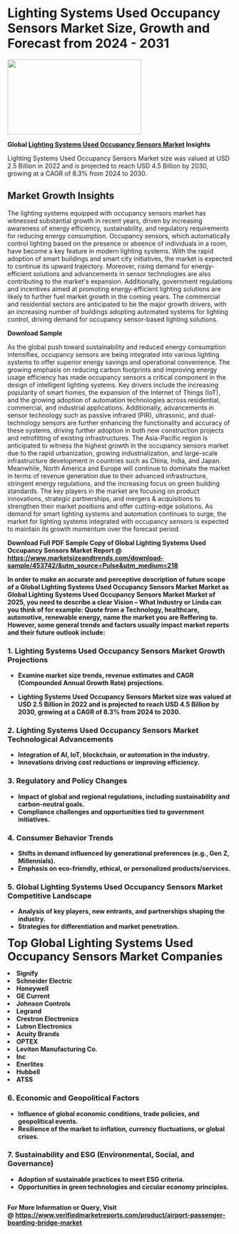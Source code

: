 <H1>Lighting Systems Used Occupancy Sensors Market Size, Growth and Forecast from 2024 - 2031</H1><img class="aligncenter size-medium wp-image-584254" src="https://thirdeyenews.in/wp-content/uploads/2024/09/Global-Market-Research-300x168.jpeg" alt="" width="300" height="168" /><p><strong>Global&nbsp;<a href="https://www.marketsizeandtrends.com/download-sample/453742/&amp;utm_source=Pulse&amp;utm_medium=218">Lighting Systems Used Occupancy Sensors Market</a> Insights</strong></p><p>Lighting Systems Used Occupancy Sensors Market size was valued at USD 2.5 Billion in 2022 and is projected to reach USD 4.5 Billion by 2030, growing at a CAGR of 8.3% from 2024 to 2030.</p><p><h2>Market Growth Insights</h2> <p>The lighting systems equipped with occupancy sensors market has witnessed substantial growth in recent years, driven by increasing awareness of energy efficiency, sustainability, and regulatory requirements for reducing energy consumption. Occupancy sensors, which automatically control lighting based on the presence or absence of individuals in a room, have become a key feature in modern lighting systems. With the rapid adoption of smart buildings and smart city initiatives, the market is expected to continue its upward trajectory. Moreover, rising demand for energy-efficient solutions and advancements in sensor technologies are also contributing to the market's expansion. Additionally, government regulations and incentives aimed at promoting energy-efficient lighting solutions are likely to further fuel market growth in the coming years. The commercial and residential sectors are anticipated to be the major growth drivers, with an increasing number of buildings adopting automated systems for lighting control, driving demand for occupancy sensor-based lighting solutions.</p> <p><strong>Download Sample</strong></p> <p>As the global push toward sustainability and reduced energy consumption intensifies, occupancy sensors are being integrated into various lighting systems to offer superior energy savings and operational convenience. The growing emphasis on reducing carbon footprints and improving energy usage efficiency has made occupancy sensors a critical component in the design of intelligent lighting systems. Key drivers include the increasing popularity of smart homes, the expansion of the Internet of Things (IoT), and the growing adoption of automation technologies across residential, commercial, and industrial applications. Additionally, advancements in sensor technology such as passive infrared (PIR), ultrasonic, and dual-technology sensors are further enhancing the functionality and accuracy of these systems, driving further adoption in both new construction projects and retrofitting of existing infrastructures. The Asia-Pacific region is anticipated to witness the highest growth in the occupancy sensors market due to the rapid urbanization, growing industrialization, and large-scale infrastructure development in countries such as China, India, and Japan. Meanwhile, North America and Europe will continue to dominate the market in terms of revenue generation due to their advanced infrastructure, stringent energy regulations, and the increasing focus on green building standards. The key players in the market are focusing on product innovations, strategic partnerships, and mergers & acquisitions to strengthen their market positions and offer cutting-edge solutions. As demand for smart lighting systems and automation continues to surge, the market for lighting systems integrated with occupancy sensors is expected to maintain its growth momentum over the forecast period.</p> <p><strong></p><p><span class=""><strong>Download Full PDF Sample Copy of Global Lighting Systems Used Occupancy Sensors Market Report</strong> @ <a href="https://www.marketsizeandtrends.com/download-sample/453742/&amp;utm_source=Pulse&amp;utm_medium=218" target="_blank">https://www.marketsizeandtrends.com/download-sample/453742/&amp;utm_source=Pulse&amp;utm_medium=218</a></span></p><p>In order to make an accurate and perceptive description of future scope of a Global&nbsp;Lighting Systems Used Occupancy Sensors Market Market as Global&nbsp;Lighting Systems Used Occupancy Sensors Market Market of 2025, you need to describe a clear Vision &ndash; What Industry or Linda can you think of for example: Quote from a Technology, healthcare, automotive, renewable energy, name the market you are Reffering to. However, some general trends and factors usually impact market reports and their future outlook include:</p><h3>1.&nbsp;<strong>Lighting Systems Used Occupancy Sensors Market Growth Projections</strong></h3><ul><li>Examine market size trends, revenue estimates and CAGR (Compounded Annual Growth Rate) projections.</li><li><p>Lighting Systems Used Occupancy Sensors Market size was valued at USD 2.5 Billion in 2022 and is projected to reach USD 4.5 Billion by 2030, growing at a CAGR of 8.3% from 2024 to 2030.</p></li></ul><h3>2.&nbsp;<strong>Lighting Systems Used Occupancy Sensors Market Technological Advancements</strong></h3><ul><li>Integration of AI, IoT, blockchain, or automation in the industry.</li><li>Innovations driving cost reductions or improving efficiency.</li></ul><h3>3.&nbsp;<strong>Regulatory and Policy Changes</strong></h3><ul><li>Impact of global and regional regulations, including sustainability and carbon-neutral goals.</li><li>Compliance challenges and opportunities tied to government initiatives.</li></ul><h3>4.&nbsp;<strong>Consumer Behavior Trends</strong></h3><ul><li>Shifts in demand influenced by generational preferences (e.g., Gen Z, Millennials).</li><li>Emphasis on eco-friendly, ethical, or personalized products/services.</li></ul><h3>5.&nbsp;<strong>Global Lighting Systems Used Occupancy Sensors Market Competitive Landscape</strong></h3><ul><li>Analysis of key players, new entrants, and partnerships shaping the industry.</li><li>Strategies for differentiation and market penetration.</li></ul><p data-pm-slice="1 1 []"><span style="color: inherit; font-family: inherit; font-size: 25px;">Top Global Lighting Systems Used Occupancy Sensors Market Companies</span></p><div class="" data-test-id=""><p><li>Signify</li><li> Schneider Electric</li><li> Honeywell</li><li> GE Current</li><li> Johnson Controls</li><li> Legrand</li><li> Crestron Electronics</li><li> Lutron Electronics</li><li> Acuity Brands</li><li> OPTEX</li><li> Leviton Manufacturing Co.</li><li> Inc</li><li> Enerlites</li><li> Hubbell</li><li> ATSS</li></p></div><h3>6.&nbsp;<strong>Economic and Geopolitical Factors</strong></h3><ul><li>Influence of global economic conditions, trade policies, and geopolitical events.</li><li>Resilience of the market to inflation, currency fluctuations, or global crises.</li></ul><h3>7.&nbsp;<strong>Sustainability and ESG (Environmental, Social, and Governance)</strong></h3><ul><li>Adoption of sustainable practices to meet ESG criteria.</li><li>Opportunities in green technologies and circular economy principles.</li></ul><h2><strong style="font-size: 14px;">For More Information or Query, Visit @&nbsp;</strong><a style="background-color: #ffffff; font-size: 14px;" href="https://www.marketsizeandtrends.com/report/lighting-systems-used-occupancy-sensors-market/" target="_blank">https://www.verifiedmarketreports.com/product/airport-passenger-boarding-bridge-market</a></h2>
